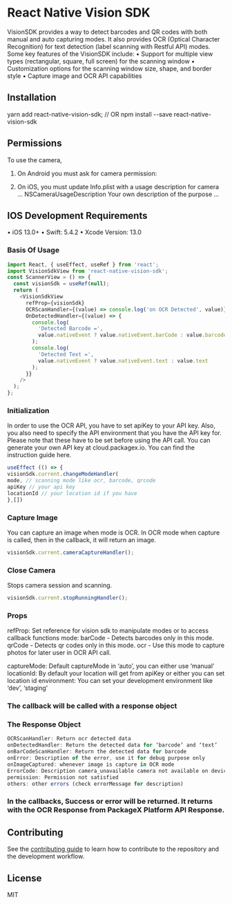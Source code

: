 # React Native Vision SDK

VisionSDK provides a way to detect barcodes and QR codes with both manual and auto capturing modes. It also provides OCR (Optical Character Recognition) for text detection (label scanning with Restful API) modes.
Some key features of the VisionSDK include:
• Support for multiple view types (rectangular, square, full screen) for the scanning window
• Customization options for the scanning window size, shape, and border style
• Capture image and OCR API capabilities

## Installation

yarn add react-native-vision-sdk;
// OR
npm install --save react-native-vision-sdk

## Permissions

To use the camera,

1. On Android you must ask for camera permission:

 <uses-permission android:name="android.permission.CAMERA" />

2. On iOS, you must update Info.plist with a usage description for camera
   ...
   <key>NSCameraUsageDescription</key>
   <string>Your own description of the purpose</string>
   ...

## IOS Development Requirements

• iOS 13.0+
• Swift: 5.4.2
• Xcode Version: 13.0

### Basis Of Usage

```js
import React, { useEffect, useRef } from 'react';
import VisionSdkView from 'react-native-vision-sdk';
const ScannerView = () => {
  const visionSdk = useRef(null);
  return (
    <VisionSdkView
      refProp={visionSdk}
      OCRScanHandler={(value) => console.log('on OCR Detected', value)}
      OnDetectedHandler={(value) => {
        console.log(
          'Detected Barcode =',
          value.nativeEvent ? value.nativeEvent.barCode : value.barcode
        );
        console.log(
          'Detected Text =',
          value.nativeEvent ? value.nativeEvent.text : value.text
        );
      }}
    />
  );
};
```

### Initialization

In order to use the OCR API, you have to set apiKey to your API key. Also, you also need to specify the API environment that you have the API key for. Please note that these have to be set before using the API call. You can generate your own API key at cloud.packagex.io. You can find the instruction guide here.

```js
useEffect (() => {
visionSdk.current.changeModeHandler(
mode, // scanning mode like ocr, barcode, qrcode
apiKey // your api key
locationId // your location id if you have
},[])
```

### Capture Image

You can capture an image when mode is OCR. In OCR mode when capture is called, then in the callback, it will return an image.

```js
visionSdk.current.cameraCaptureHandler();
```

### Close Camera

Stops camera session and scanning.

```js
visionSdk.current.stopRunningHandler();
```

### Props

refProp: Set reference for vision sdk to manipulate modes or to access callback functions
mode: barCode - Detects barcodes only in this mode.
qrCode - Detects qr codes only in this mode.
ocr - Use this mode to capture photos for later user in OCR API call.

captureMode: Default captureMode in ‘auto’, you can either use ‘manual’
locationId: By default your location will get from apiKey or either you can set location id
environment: You can set your development environment like ‘dev’, ‘staging’

### The callback will be called with a response object

### The Response Object

```js
OCRScanHandler: Return ocr detected data
onDetectedHandler: Return the detected data for ‘barcode’ and ‘text’
onBarCodeScanHandler: Return the detected data for barcode
onError: Description of the error, use it for debug purpose only
onImageCaptured: whenever image is capture in OCR mode
ErrorCode: Description camera_unavailable camera not available on device
permission: Permission not satisfied
others: other errors (check errorMessage for description)
```

### In the callbacks, Success or error will be returned. It returns with the OCR Response from PackageX Platform API Response.

## Contributing

See the [contributing guide](CONTRIBUTING.md) to learn how to contribute to the repository and the development workflow.

## License

MIT
